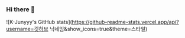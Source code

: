 ### Hi there 👋

![K-Junyyy's GitHub stats](https://github-readme-stats.vercel.app/api?username=깃허브 닉네임&show_icons=true&theme=스타일)

<!--
**dkfkqldk54/dkfkqldk54** is a ✨ _special_ ✨ repository because its `README.md` (this file) appears on your GitHub profile.

Here are some ideas to get you started:

- 🔭 I’m currently working on ...
- 🌱 I’m currently learning ...
- 👯 I’m looking to collaborate on ...
- 🤔 I’m looking for help with ...
- 💬 Ask me about ...
- 📫 How to reach me: ...
- 😄 Pronouns: ...
- ⚡ Fun fact: ...
-->
